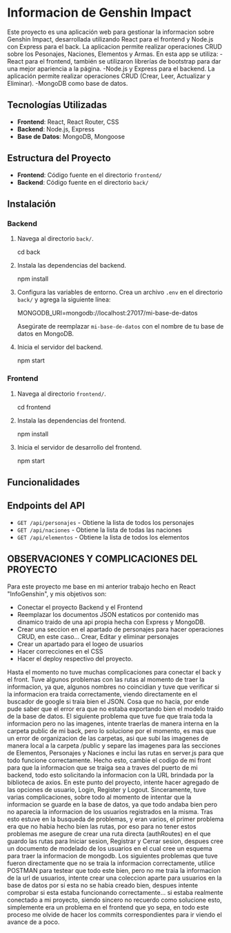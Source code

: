 # Informacion de Genshin Impact

Este proyecto es una aplicación web para gestionar la informacion sobre Genshin Impact, desarrollada utilizando React para el frontend y Node.js con Express para el back. La aplicacion permite realizar operaciones CRUD sobre los Pesonajes, Naciones, Elementos y Armas.
En esta app se utiliza:
    -React para el frontend, también se utilizaron librerías de bootstrap para dar una mejor apariencia a la página.
    -Node.js y Express para el backend. La aplicación permite realizar operaciones CRUD (Crear, Leer, Actualizar y Eliminar).
    -MongoDB como base de datos.
    
## Tecnologías Utilizadas

- **Frontend**: React, React Router, CSS
- **Backend**: Node.js, Express
- **Base de Datos**: MongoDB, Mongoose

## Estructura del Proyecto

- **Frontend**: Código fuente en el directorio `frontend/`
- **Backend**: Código fuente en el directorio `back/`

## Instalación

### Backend

1. Navega al directorio `back/`.

    cd back

2. Instala las dependencias del backend.

    npm install

3. Configura las variables de entorno. Crea un archivo `.env` en el directorio `back/` y agrega la siguiente línea:

    MONGODB_URI=mongodb://localhost:27017/mi-base-de-datos

    Asegúrate de reemplazar `mi-base-de-datos` con el nombre de tu base de datos en MongoDB.

4. Inicia el servidor del backend.

    npm start


### Frontend

1. Navega al directorio `frontend/`.

    cd frontend

2. Instala las dependencias del frontend.

    npm install

3. Inicia el servidor de desarrollo del frontend.

    npm start

## Funcionalidades



## Endpoints del API

- `GET /api/personajes` - Obtiene la lista de todos los personajes
- `GET /api/naciones` - Obtiene la lista de todas las naciones
- `GET /api/elementos` - Obtiene la lista de todos los elementos 



## OBSERVACIONES Y COMPLICACIONES DEL PROYECTO
 Para este proyecto me base en mi anterior trabajo hecho en React "InfoGenshin", y mis objetivos son:
 - Conectar el proyecto Backend y el Frontend
 - Reemplazar los documentos JSON estaticos por contenido mas dinamico traido de una api propia hecha con Express y MongoDB.
 - Crear una seccion en el apartado de personajes para hacer operaciones CRUD, en este caso... Crear, Editar y eliminar personajes
 - Crear un apartado para el logeo de usuarios
 - Hacer correcciones en el CSS
 - Hacer el deploy respectivo del proyecto.

 Hasta el momento no tuve muchas complicaciones para conectar el back y el front. Tuve algunos problemas con las rutas al momento de traer la informacion, ya que, algunos nombres no coincidian y tuve que verificar si la informacion era traida correctamente, viendo directamente en el buscador de google si traia bien el JSON. Cosa que no hacia, por ende pude saber que el error era que no estaba exportando bien el modelo traido de la base de datos.
El siguiente problema que tuve fue que traia toda la informacion pero no las imagenes, intente traerlas de manera interna en la carpeta public de mi back, pero lo solucione por el momento, es mas que un error de organizacion de las carpetas, asi que subi las imagenes de manera local a la carpeta /public y separe las imagenes para las secciones de Elementos, Personajes y Naciones e inclui las rutas en server.js para que todo funcione correctamente. Hecho esto, cambie el codigo de mi front para que la informacion que se traiga sea a traves del puerto de mi backend, todo esto solicitando la informacion con la URL brindada por la biblioteca de axios.
 En este punto del proyecto, intente hacer agregado de las opciones de usuario, Login, Register y Logout. Sinceramente, tuve varias complicaciones, sobre todo al momento de intentar que la informacion se guarde en la base de datos, ya que todo andaba bien pero no aparecia la informacion de los usuarios registrados en la misma. Tras esto estuve en la busqueda de problemas, y eran varios, el primer problema era que no habia hecho bien las rutas, por eso para no tener estos problemas me asegure de crear una ruta directa (authRoutes) en el que guardo las rutas para Iniciar sesion, Registrar y Cerrar sesion, despues cree un documento de modelado de los usuarios en el cual cree un esquema para traer la informacion de mongodb. Los siguientes problemas que tuve fueron directamente que no se traia la informacion correctamente, utilice POSTMAN para testear que todo este bien, pero no me traia la informacion de la url de usuarios, intente crear una coleccion aparte para usuarios en la base de datos por si esta no se habia creado bien, despues intente comprobar si esta estaba funcionando correctamente... si estaba realmente conectado a mi proyecto, siendo sincero no recuerdo como solucione esto, simplemente era un problema en el frontend que yo sepa, en todo este proceso me olvide de hacer los commits correspondientes para ir viendo el avance de a poco.
  